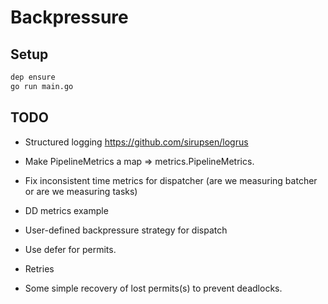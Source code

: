 # Backpressure

## Setup

```bash
dep ensure
go run main.go
```


## TODO

- Structured logging https://github.com/sirupsen/logrus
- Make PipelineMetrics a map => metrics.PipelineMetrics.
- Fix inconsistent time metrics for dispatcher (are we measuring batcher or are we measuring tasks)

- DD metrics example

- User-defined backpressure strategy for dispatch
- Use defer for permits.
- Retries
- Some simple recovery of lost permits(s) to prevent deadlocks.
